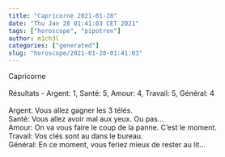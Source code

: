 ```yaml
---
title: "Capricorne 2021-01-28"
date: "Thu Jan 28 01:41:03 CET 2021"
tags: ["horoscope", "pipotron"]
author: m1ch3l
categories: ["generated"]
slug: "horoscope/2021-01-28-01:41:03"
---
```


Capricorne<br>
<br>
Résultats - Argent: 1, Santé: 5, Amour: 4, Travail: 5, Général: 4<br>
<br>
Argent:  Vous allez gagner les 3 télés. <br>
Santé:   Vous allez avoir mal aux yeux. Ou pas...<br>
Amour:   On va vous faire le coup de la panne. C’est le moment.<br>
Travail: Vos clés sont au dans le bureau. <br>
Général: En ce moment, vous feriez mieux de rester au lit...<br>
